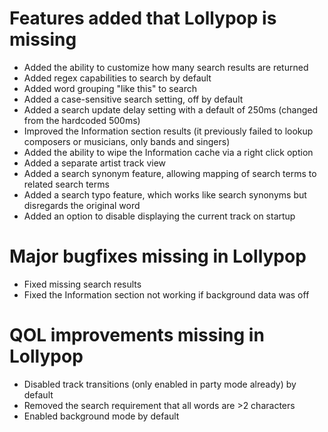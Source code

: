 # Features added that Lollypop is missing
- Added the ability to customize how many search results are returned
- Added regex capabilities to search by default
- Added word grouping "like this" to search
- Added a case-sensitive search setting, off by default
- Added a search update delay setting with a default of 250ms (changed from the hardcoded 500ms)
- Improved the Information section results (it previously failed to lookup composers or musicians, only bands and singers)
- Added the ability to wipe the Information cache via a right click option
- Added a separate artist track view
- Added a search synonym feature, allowing mapping of search terms to related search terms
- Added a search typo feature, which works like search synonyms but disregards the original word
- Added an option to disable displaying the current track on startup

# Major bugfixes missing in Lollypop
- Fixed missing search results
- Fixed the Information section not working if background data was off

# QOL improvements missing in Lollypop
- Disabled track transitions (only enabled in party mode already) by default
- Removed the search requirement that all words are >2 characters
- Enabled background mode by default